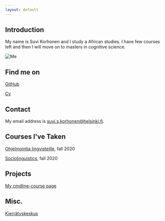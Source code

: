 ```yaml
---
layout: default
---
```


## Introduction

My name is Suvi Korhonen and I study a African studies. I have few courses left and then I will move on to masters in cognitive science.

![Me](Korsuvi.github.io/assets/img/IMG_20170830_151053.jpg)

## Find me on

[GitHub](https://github.com/Korsuvi)

[Cv](https://www.overleaf.com/read/jjfsnynyzhws)

## Contact

My email address is suvi.s.korhonen@helsinki.fi.

## Courses I've Taken

[Ohjelmointia lingvisteille](https://courses.helsinki.fi/fi/kik-lg208/120338152), fall 2020

[Sociolinguistics](https://studies.helsinki.fi/courses/cur/hy-opt-cur-2021-7404bbaf-0333-4da4-ad88-b967d8f7f354), fall 2020

## Projects
[My cmdline-course page](https://github.com/Korsuvi/cmdline-course)

## Misc. 

[Kierrätyskeskus](https://www.kierratyskeskus.fi/)
